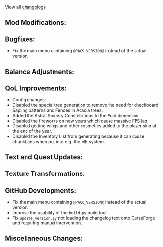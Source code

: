 
View all [changelogs](https://github.com/Divine-Journey-2/Divine-Journey-2/tree/main/changelog)

## Mod Modifications:



## Bugfixes:

- Fix the main menu containing `@PACK_VERSION@` instead of the actual version.

## Balance Adjustments:



## QoL Improvements:

- Config changes:
- Disabled the special tree generation to remove the need for checkboard Sapling patterns and Fences in Acacia trees.
- Added the Astral Sorcery Constellations to the Void dimension.
- Disabled the fireworks on new years which cause massive FPS lag.
- Disabled getting wings and other cosmetics added to the player skin at the end of the year.
- Disabled the Inventory List from generating because it can cause chunkbans when put into e.g. the ME system.

## Text and Quest Updates:



## Texture Transformations:



## GitHub Developments:

- Fix the main menu containing `@PACK_VERSION@` instead of the actual version.
- Improve the usability of the `build.py` build tool.
- Fix `update_version.py` not loading the changelog text onto CurseForge and requiring manual intervention.

## Miscellaneous Changes:
